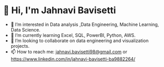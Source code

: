 # 👋 Hi, I'm Jahnavi Bavisetti

- 👀 I’m interested in Data analysis ,Data Engineering, Machine Learning, Data Science.
- 🌱 I’m currently learning Excel, SQL, PowerBI, Python, AWS.
- 💞️ I’m looking to collaborate on data engineering and visualization projects.
- 📫 How to reach me: jahnavi.bavisetti98@gmail.com or https://www.linkedin.com/in/jahnavi-bavisetti-ba9882264/

<!---
JahnaviBavisetti/JahnaviBavisetti is a ✨ special ✨ repository because its `README.md` (this file) appears on your GitHub profile.
You can click the Preview link to take a look at your changes.
--->
